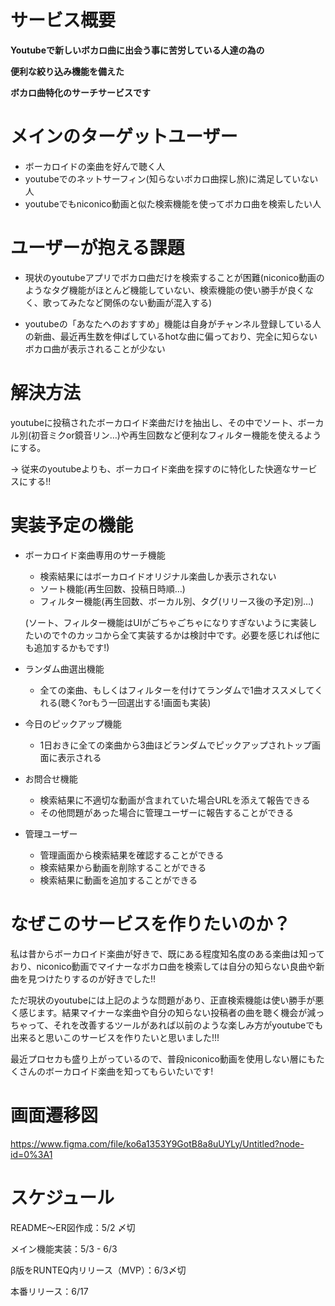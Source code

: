 # サービス概要
**Youtubeで新しいボカロ曲に出会う事に苦労している人達の為の**

**便利な絞り込み機能を備えた** 

**ボカロ曲特化のサーチサービスです** 

# メインのターゲットユーザー
- ボーカロイドの楽曲を好んで聴く人
- youtubeでのネットサーフィン(知らないボカロ曲探し旅)に満足していない人
- youtubeでもniconico動画と似た検索機能を使ってボカロ曲を検索したい人
# ユーザーが抱える課題
- 現状のyoutubeアプリでボカロ曲だけを検索することが困難(niconico動画のようなタグ機能がほとんど機能していない、検索機能の使い勝手が良くなく、歌ってみたなど関係のない動画が混入する)

- youtubeの「あなたへのおすすめ」機能は自身がチャンネル登録している人の新曲、最近再生数を伸ばしているhotな曲に偏っており、完全に知らないボカロ曲が表示されることが少ない
# 解決方法

youtubeに投稿されたボーカロイド楽曲だけを抽出し、その中でソート、ボーカル別(初音ミクor鏡音リン…)や再生回数など便利なフィルター機能を使えるようにする。

→ 従来のyoutubeよりも、ボーカロイド楽曲を探すのに特化した快適なサービスにする!!

# 実装予定の機能

- ボーカロイド楽曲専用のサーチ機能
  - 検索結果にはボーカロイドオリジナル楽曲しか表示されない
  - ソート機能(再生回数、投稿日時順…)
  - フィルター機能(再生回数、ボーカル別、タグ(リリース後の予定)別…)

  (ソート、フィルター機能はUIがごちゃごちゃになりすぎないように実装したいので↑のカッコから全て実装するかは検討中です。必要を感じれば他にも追加するかもです!)
- ランダム曲選出機能
  - 全ての楽曲、もしくはフィルターを付けてランダムで1曲オススメしてくれる(聴く?orもう一回選出する!画面も実装)
- 今日のピックアップ機能
  - 1日おきに全ての楽曲から3曲ほどランダムでピックアップされトップ画面に表示される
- お問合せ機能
  - 検索結果に不適切な動画が含まれていた場合URLを添えて報告できる
  - その他問題があった場合に管理ユーザーに報告することができる
- 管理ユーザー
  - 管理画面から検索結果を確認することができる
  - 検索結果から動画を削除することができる
  - 検索結果に動画を追加することができる
# なぜこのサービスを作りたいのか？

私は昔からボーカロイド楽曲が好きで、既にある程度知名度のある楽曲は知っており、niconico動画でマイナーなボカロ曲を検索しては自分の知らない良曲や新曲を見つけたりするのが好きでした!!

ただ現状のyoutubeには上記のような問題があり、正直検索機能は使い勝手が悪く感じます。結果マイナーな楽曲や自分の知らない投稿者の曲を聴く機会が減っちゃって、それを改善するツールがあれば以前のような楽しみ方がyoutubeでも出来ると思いこのサービスを作りたいと思いました!!!

最近プロセカも盛り上がっているので、普段niconico動画を使用しない層にもたくさんのボーカロイド楽曲を知ってもらいたいです!

# 画面遷移図
https://www.figma.com/file/ko6a1353Y9GotB8a8uUYLy/Untitled?node-id=0%3A1

# スケジュール

README〜ER図作成：5/2 〆切

メイン機能実装：5/3 - 6/3

β版をRUNTEQ内リリース（MVP）：6/3〆切

本番リリース：6/17

